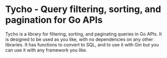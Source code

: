 # Tycho - Query filtering, sorting, and pagination for Go APIs

Tycho is a library for filtering, sorting, and paginating queries in Go APIs. It is designed to be used as you like, with no dependencies on any other libraries. It has functions to convert to SQL, and to use it with Gin but you can use it with any framework you like.